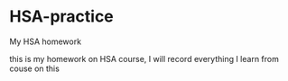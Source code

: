 # HSA-practice
My HSA homework

this is my homework on HSA course, I will record everything  I learn from couse on this 

